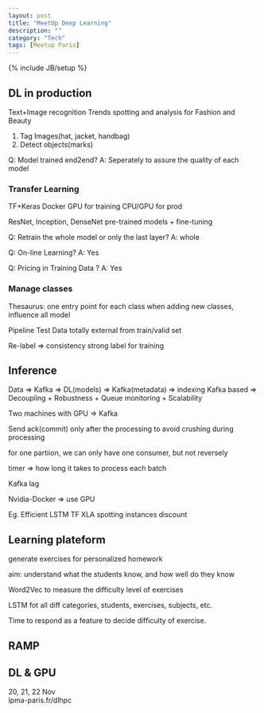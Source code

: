 ```yaml
---
layout: post
title: "MeetUp Deep Learning"
description: ""
category: "Tech"
tags: [Meetup Paris]
---
```

{% include JB/setup %}

## DL in production
Text+Image recognition
Trends spotting and analysis for Fashion and Beauty

1. Tag Images(hat, jacket, handbag)
2. Detect objects(marks)

Q: Model trained end2end?
A: Seperately to assure the quality of each model

### Transfer Learning
TF+Keras
Docker
GPU for training
CPU/GPU for prod

ResNet, Inception, DenseNet	
pre-trained models + fine-tuning


Q: Retrain the whole model or only the last layer?
A: whole

Q: On-line Learning?
A: Yes

Q: Pricing in Training Data ?
A: Yes

### Manage classes
Thesaurus: one entry point for each class
when adding new classes, influence all model

Pipeline Test 
Data totally external from train/valid set

Re-label => consistency strong label for training

## Inference
Data => Kafka => DL(models) => Kafka(metadata) => indexing
Kafka based => Decoupling + Robustness + Queue monitoring + Scalability

Two machines with GPU => Kafka

Send ack(commit) only after the processing to avoid crushing during processing

for one partiion, we can only have one consumer, but not reversely

timer => how long it takes to process each batch

Kafka lag 

Nvidia-Docker => use GPU

Eg. Efficient LSTM
TF XLA 
spotting instances discount

## Learning plateform
generate exercises for personalized homework

aim: understand what the students know, and how well do they know

Word2Vec to measure the difficulty level of exercises

LSTM fot all diff categories, students, exercises, subjects, etc.

Time to respond as a feature to decide difficulty of exercise.

## RAMP

## DL & GPU 
20, 21, 22 Nov	
lpma-paris.fr/dlhpc

